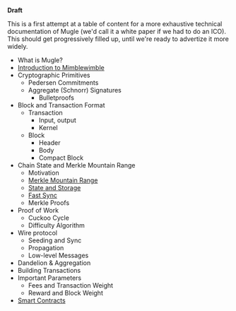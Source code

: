 **Draft**

This is a first attempt at a table of content for a more exhaustive technical
documentation of Mugle (we'd call it a white paper if we had to do an ICO).
This should get progressively filled up, until we're ready to advertize it
more widely.

* What is Mugle?
* [Introduction to Mimblewimble](intro.md)
* Cryptographic Primitives
  * Pedersen Commitments
  * Aggregate (Schnorr) Signatures
    * Bulletproofs
* Block and Transaction Format
  * Transaction
    * Input, output
    * Kernel
  * Block
    * Header
    * Body
    * Compact Block
* Chain State and Merkle Mountain Range
  * Motivation
  * [Merkle Mountain Range](mmr.md)
  * [State and Storage](state.md)
  * [Fast Sync](fast-sync.md)
  * Merkle Proofs
* Proof of Work
  * Cuckoo Cycle
  * Difficulty Algorithm
* Wire protocol
  * Seeding and Sync
  * Propagation
  * Low-level Messages
* Dandelion & Aggregation
* Building Transactions
* Important Parameters
  * Fees and Transaction Weight
  * Reward and Block Weight
* [Smart Contracts](contracts.md)
